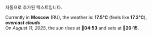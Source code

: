 
자동으로 추가된 텍스트입니다.

<!--START_SECTION:weather:moscow-->
Currently in **Moscow** (RU), the weather is: **17.5°C** (feels like **17.2°C**), ***overcast clouds***<br/>
On *August 11, 2025*, the *sun rises* at 🌅**04:53** and *sets* at 🌇**20:15**.
<!--END_SECTION:weather-->
